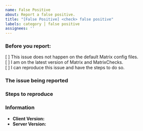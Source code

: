 ```yaml
---
name: False Positive
about: Report a false positive.
title: "[False Positive] <check> false positive"
labels: category │ false positive
assignees: ''
---
```


### Before you report:
<!-- Change "[ ]" to "[x]" to check the boxes. -->
[ ] This issue does not happen on the default Matrix config files.  
[ ] I am on the latest version of Matrix and MatrixChecks.  
[ ] I can reproduce this issue and have the steps to do so.

### The issue being reported


### Steps to reproduce
<!--
	Please get in-depth with this explanation.
	The more information you provide, the easier it is to fix.
	Verbose output/videos are highly appreciated!
-->


### Information
- **Client Version:** 
- **Server Version:** 